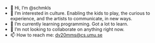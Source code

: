 - 👋 Hi, I’m @schmkls
- 👀 I’m interested in culture. Enabling the kids to play, the curious to experience, and the artists to communicate, in new ways. 
- 🌱 I’m currently learning programming. Got a lot to learn. 
- 💞️ I’m not looking to collaborate on anything right now. 
- 📫 How to reach me: dv20mms@cs.umu.se

<!---
schmickelsski/schmickelsski is a ✨ special ✨ repository because its `README.md` (this file) appears on your GitHub profile.
You can click the Preview link to take a look at your changes.
--->
